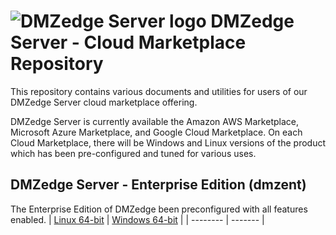 # <img src="https://southrivertech.com/software/nextgen/dmzedge/dmzedge48.png" alt="DMZedge Server logo"> DMZedge Server - Cloud Marketplace Repository</img>

This repository contains various documents and utilities for users of our DMZedge Server cloud marketplace offering. 

DMZedge Server is currently available the Amazon AWS Marketplace, Microsoft Azure Marketplace, and Google Cloud Marketplace. On
each Cloud Marketplace, there will be Windows and Linux versions of the product which has been pre-configured
and tuned for various uses.

## DMZedge Server - Enterprise Edition (dmzent)

The Enterprise Edition of DMZedge been preconfigured with all features enabled.
| [Linux 64-bit](https://github.com/southrivertech/dmzedge.pub/tree/main/cloud-marketplace/linux-x64) | [Windows 64-bit](https://github.com/southrivertech/dmzedge.pub/tree/main/cloud-marketplace/win-x64) |
| -------- | ------- |



